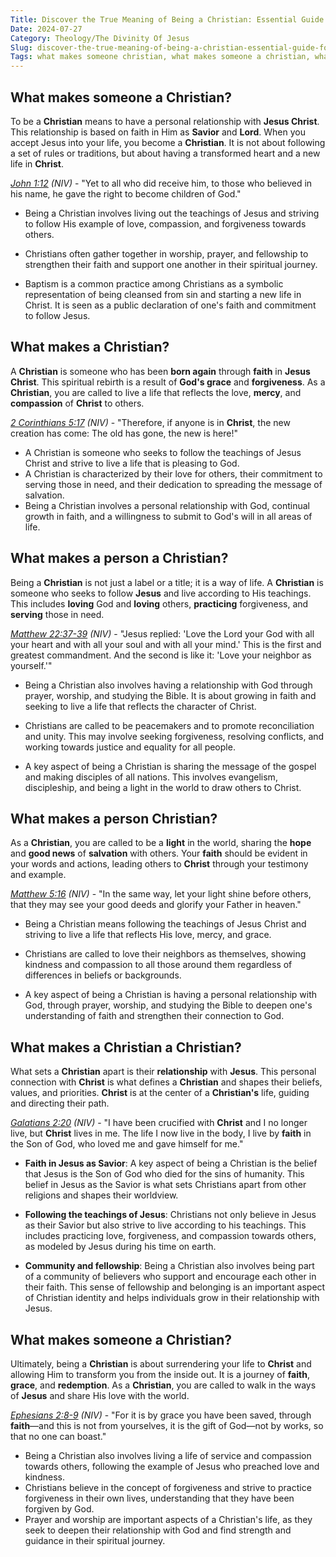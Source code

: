 ```yaml
---
Title: Discover the True Meaning of Being a Christian: Essential Guide for Believers
Date: 2024-07-27
Category: Theology/The Divinity Of Jesus
Slug: discover-the-true-meaning-of-being-a-christian-essential-guide-for-believers
Tags: what makes someone christian, what makes someone a christian, what makes a person a christian, what makes a person christian, what makes a christian, what makes a christian a christian, theology, the divinity of jesus
---
```

## What makes someone a Christian?

To be a **Christian** means to have a personal relationship with **Jesus Christ**. This relationship is based on faith in Him as **Savior** and **Lord**. When you accept Jesus into your life, you become a **Christian**. It is not about following a set of rules or traditions, but about having a transformed heart and a new life in **Christ**.

*[John 1:12](https://www.bibleref.com/John/1/John-1-12.html) (NIV)* - "Yet to all who did receive him, to those who believed in his name, he gave the right to become children of God."

- Being a Christian involves living out the teachings of Jesus and striving to follow His example of love, compassion, and forgiveness towards others.
  
- Christians often gather together in worship, prayer, and fellowship to strengthen their faith and support one another in their spiritual journey.
  
- Baptism is a common practice among Christians as a symbolic representation of being cleansed from sin and starting a new life in Christ. It is seen as a public declaration of one's faith and commitment to follow Jesus.


## What makes a Christian?

A **Christian** is someone who has been **born again** through **faith** in **Jesus Christ**. This spiritual rebirth is a result of **God's grace** and **forgiveness**. As a **Christian**, you are called to live a life that reflects the love, **mercy**, and **compassion** of **Christ** to others.

*[2 Corinthians 5:17](https://www.bibleref.com/2-Corinthians/5/2-Corinthians-5-17.html) (NIV)* - "Therefore, if anyone is in **Christ**, the new creation has come: The old has gone, the new is here!"

- A Christian is someone who seeks to follow the teachings of Jesus Christ and strive to live a life that is pleasing to God.
- A Christian is characterized by their love for others, their commitment to serving those in need, and their dedication to spreading the message of salvation.
- Being a Christian involves a personal relationship with God, continual growth in faith, and a willingness to submit to God's will in all areas of life.


## What makes a person a Christian?

Being a **Christian** is not just a label or a title; it is a way of life. A **Christian** is someone who seeks to follow **Jesus** and live according to His teachings. This includes **loving** God and **loving** others, **practicing** forgiveness, and **serving** those in need.

*[Matthew 22:37-39](https://www.bibleref.com/Matthew/22/Matthew-22-37.html) (NIV)* - "Jesus replied: 'Love the Lord your God with all your heart and with all your soul and with all your mind.' This is the first and greatest commandment. And the second is like it: 'Love your neighbor as yourself.'"

- Being a Christian also involves having a relationship with God through prayer, worship, and studying the Bible. It is about growing in faith and seeking to live a life that reflects the character of Christ.
  
- Christians are called to be peacemakers and to promote reconciliation and unity. This may involve seeking forgiveness, resolving conflicts, and working towards justice and equality for all people.
  
- A key aspect of being a Christian is sharing the message of the gospel and making disciples of all nations. This involves evangelism, discipleship, and being a light in the world to draw others to Christ.


## What makes a person Christian?

As a **Christian**, you are called to be a **light** in the world, sharing the **hope** and **good news** of **salvation** with others. Your **faith** should be evident in your words and actions, leading others to **Christ** through your testimony and example.

*[Matthew 5:16](https://www.bibleref.com/Matthew/5/Matthew-5-16.html) (NIV)* - "In the same way, let your light shine before others, that they may see your good deeds and glorify your Father in heaven."

- Being a Christian means following the teachings of Jesus Christ and striving to live a life that reflects His love, mercy, and grace.
  
- Christians are called to love their neighbors as themselves, showing kindness and compassion to all those around them regardless of differences in beliefs or backgrounds.

- A key aspect of being a Christian is having a personal relationship with God, through prayer, worship, and studying the Bible to deepen one's understanding of faith and strengthen their connection to God.


## What makes a Christian a Christian?

What sets a **Christian** apart is their **relationship** with **Jesus**. This personal connection with **Christ** is what defines a **Christian** and shapes their beliefs, values, and priorities. **Christ** is at the center of a **Christian's** life, guiding and directing their path.

*[Galatians 2:20](https://www.bibleref.com/Galatians/2/Galatians-2-20.html) (NIV)* - "I have been crucified with **Christ** and I no longer live, but **Christ** lives in me. The life I now live in the body, I live by **faith** in the Son of God, who loved me and gave himself for me."

- **Faith in Jesus as Savior**: A key aspect of being a Christian is the belief that Jesus is the Son of God who died for the sins of humanity. This belief in Jesus as the Savior is what sets Christians apart from other religions and shapes their worldview.
  
- **Following the teachings of Jesus**: Christians not only believe in Jesus as their Savior but also strive to live according to his teachings. This includes practicing love, forgiveness, and compassion towards others, as modeled by Jesus during his time on earth.
  
- **Community and fellowship**: Being a Christian also involves being part of a community of believers who support and encourage each other in their faith. This sense of fellowship and belonging is an important aspect of Christian identity and helps individuals grow in their relationship with Jesus.


## What makes someone a Christian?

Ultimately, being a **Christian** is about surrendering your life to **Christ** and allowing Him to transform you from the inside out. It is a journey of **faith**, **grace**, and **redemption**. As a **Christian**, you are called to walk in the ways of **Jesus** and share His love with the world.

*[Ephesians 2:8-9](https://www.bibleref.com/Ephesians/2/Ephesians-2-8.html) (NIV)* - "For it is by grace you have been saved, through **faith**—and this is not from yourselves, it is the gift of God—not by works, so that no one can boast."

- Being a Christian also involves living a life of service and compassion towards others, following the example of Jesus who preached love and kindness.
- Christians believe in the concept of forgiveness and strive to practice forgiveness in their own lives, understanding that they have been forgiven by God.
- Prayer and worship are important aspects of a Christian's life, as they seek to deepen their relationship with God and find strength and guidance in their spiritual journey.
